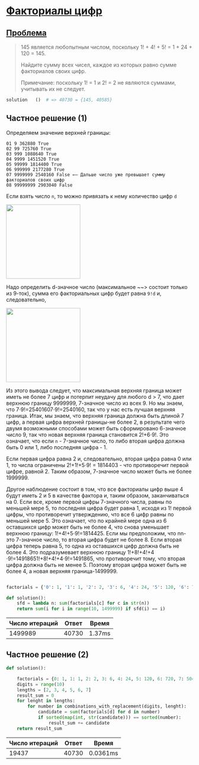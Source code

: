 # [Факториалы цифр](TODO)

## [Проблема](https://euler.jakumo.org/problems/view/34.html)

>145 является любопытным числом, поскольку 1! + 4! + 5! = 1 + 24 + 120 = 145.
>
>Найдите сумму всех чисел, каждое из которых равно сумме факториалов своих цифр.
>
>Примечание: поскольку 1! = 1 и 2! = 2 не являются суммами, учитывать их не следует.

``` python
solution   ()  # => 40730 = {145, 40585}
```

## Частное решение (1)

Определяем значение верхней границы:

```text
01 9 362880 True
02 99 725760 True
03 999 1088640 True
04 9999 1451520 True
05 99999 1814400 True
06 999999 2177280 True
07 9999999 2540160 False ←— Дальше число уже превышает сумму факториалов своих цифр
08 99999999 2903040 False
```
Если взять число `n`, то можно привязать к нему количество цифр `d`

<img src = 'https://user-images.githubusercontent.com/54672403/95584618-b2e0d680-0a46-11eb-9ddc-4afaf8dc3358.jpg' width="200px"> 

Надо определить d-значное число (максимальное ~~> состоит только из 9-ток),  сумма его факториальных цифр будет равна `9!d` и, следовательно,

<img src = 'https://user-images.githubusercontent.com/54672403/95584630-b5433080-0a46-11eb-92b9-1e490845fb98.jpg' width="200px"> 

Из этого вывода следует, что максимальная верхняя граница может иметь не более 7 цифр и потерпит неудачу для любого d > 7, что дает верхнюю границу 9999999, 7-значное число из всех 9.
Но мы знаем, что 7⋅9!=25401607⋅9!=2540160, так что у нас есть лучшая верхняя граница.
Итак, мы знаем, что верхняя граница должна быть длиной 7 цифр, а первая цифра верхней границы-не более 2, в результате чего двумя возможными способами может быть сформировано 6-значное число 9,
 так что новая верхняя граница становится 2!+6⋅9!.
Это означает, что если `n` - 7-значное число, то либо вторая цифра должна быть 0 или 1, либо последняя цифра - 1.

Если первая цифра равна 2 и, следовательно, вторая цифра равна 0 или 1, то числа ограничены 2!+1!+5⋅9! = 1814403 - 
что противоречит первой цифре, равной 2.
Таким образом, 7-значное число может быть не более 1999999.

Другое наблюдение состоит в том, что все факториалы цифр выше 4 будут иметь 2 и 5 в качестве фактора и, таким образом, заканчиваться на 0.
Если все, кроме первой цифры 7-значного числа, равны по меньшей мере 5, то последняя цифра будет равна 1, исходя из 1! первой цифры, что противоречит утверждению,
 что все 6 цифр равны по меньшей мере 5. Это означает, что по крайней мере одна из 6 оставшихся цифр может быть не более 4, что снова уменьшает верхнюю границу: 1!+4!+5⋅9!=1814425. Если мы предположим, что nn-это 7-значное число, то вторая цифра будет не более 8. Если вторая цифра теперь равна 5, то одна из оставшихся цифр должна быть не более 4. Это подразумевает верхнюю границу 1!+8!+4!+4 ⋅9!=14918651!+8!+4!+4⋅9!=1491865, что противоречит тому, что вторая цифра должна быть не менее 5.
 Поэтому вторая цифра может быть не более 4, а новая верхняя граница-1499999.
 
```python

factorials = {'0': 1, '1': 1, '2': 2, '3': 6, '4': 24, '5': 120, '6': 720, '7': 5040, '8': 40320, '9': 362880}

def solution():
    sfd = lambda n: sum(factorials[c] for c in str(n))
    return sum(i for i in range(10, 1499999) if sfd(i) == i)
```
|Число итераций|Ответ| Время| 
|---  | --- | ---|
|1499989|40730| 1.37ms|



## Частное решение (2)

```python
def solution():

    factorials = {0: 1, 1: 1, 2: 2, 3: 6, 4: 24, 5: 120, 6: 720, 7: 5040, 8: 40320, 9: 362880}
    digits = range(10)
    lengths = [2, 3, 4, 5, 6, 7]
    result_sum = 0
    for lenght in lengths:
        for number in combinations_with_replacement(digits, lenght):
            candidate = sum(factorials[d] for d in number)
            if sorted(map(int, str(candidate))) == sorted(number):
                result_sum += candidate
    return result_sum
```

|Число итераций|Ответ|Время| 
|---  | --- | ---|
|19437|40730|0.0361ms|



